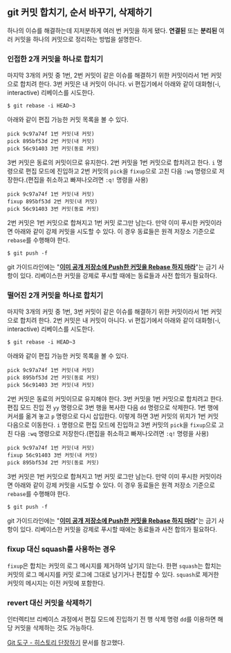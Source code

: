 ## git 커밋 합치기, 순서 바꾸기, 삭제하기

하나의 이슈를 해결하는데 지저분하게 여러 번 커밋을 하게 됐다. **연결된** 또는 **분리된** 여러 커밋을 하나의 커밋으로 정리하는 방법을 설명한다.



### 인접한 2개 커밋을 하나로 합치기

마지막 3개의 커밋 중 1번, 2번 커밋이 같은 이슈를 해결하기 위한 커밋이라서 1번 커밋으로 합치려 한다. 3번 커밋은 내 커밋이 아니다. vi 편집기에서 아래와 같이 대화형(-i, interactive) 리베이스를 시도한다.

```
$ git rebase -i HEAD~3
```

아래와 같이 편집 가능한 커밋 목록을 볼 수 있다.

```
pick 9c97a74f 1번 커밋(내 커밋)
pick 895bf53d 2번 커밋(내 커밋)
pick 56c91403 3번 커밋(동료 커밋)
```

3번 커밋은 동료의 커밋이므로 유지한다. 2번 커밋을 1번 커밋으로 합치려고 한다. `i` 명령으로 편집 모드에 진입하고 2번 커밋의 `pick`을 `fixup`으로 고친 다음 `:wq` 명령으로 저장한다.(편집을 취소하고 빠져나오려면 `:q!` 명령을 사용)

```
pick 9c97a74f 1번 커밋(내 커밋)
fixup 895bf53d 2번 커밋(내 커밋)
pick 56c91403 3번 커밋(동료 커밋)
```

2번 커밋은 1번 커밋으로 합쳐지고 1번 커밋 로그만 남는다. 만약 이미 푸시한 커밋이라면 아래와 같이 강제 커밋을 시도할 수 있다. 이 경우 동료들은 원격 저장소 기준으로 `rebase`를 수행해야 한다.

```
$ git push -f
```

git 가이드라인에는 "**[이미 공개 저장소에 Push한 커밋을 Rebase 하지 마라](https://git-scm.com/book/ko/v2/Git-%EB%B8%8C%EB%9E%9C%EC%B9%98-Rebase-%ED%95%98%EA%B8%B0#_rebase_peril)**"는 금기 사항이 있다. 리베이스한 커밋을 강제로 푸시할 때에는 동료들과 사전 합의가 필요하다.



### 떨어진 2개 커밋을 하나로 합치기

마지막 3개의 커밋 중 1번, 3번 커밋이 같은 이슈를 해결하기 위한 커밋이라서 1번 커밋으로 합치려 한다. 2번 커밋은 내 커밋이 아니다. vi 편집기에서 아래와 같이 대화형(-i, interactive) 리베이스를 시도한다.

```
$ git rebase -i HEAD~3
```

아래와 같이 편집 가능한 커밋 목록을 볼 수 있다.

```
pick 9c97a74f 1번 커밋(내 커밋)
pick 895bf53d 2번 커밋(동료 커밋)
pick 56c91403 3번 커밋(내 커밋)
```

2번 커밋은 동료의 커밋이므로 유지해야 한다. 3번 커밋을 1번 커밋으로 합치려고 한다. 편집 모드 진입 전 `yy` 명령으로 3번 행을 복사한 다음 `dd` 명령으로 삭제한다. 1번 행에 커서를 옮겨 놓고 `p` 명령으로 다시 삽입한다. 이렇게 하면 3번 커밋의 위치가 1번 커밋 다음으로 이동한다. `i` 명령으로 편집 모드에 진입하고 3번 커밋의 `pick`을 `fixup`으로 고친 다음 `:wq` 명령으로 저장한다.(편집을 취소하고 빠져나오려면 `:q!` 명령을 사용)

```
pick 9c97a74f 1번 커밋(내 커밋)
fixup 56c91403 3번 커밋(내 커밋)
pick 895bf53d 2번 커밋(동료 커밋)
```

3번 커밋은 1번 커밋으로 합쳐지고 1번 커밋 로그만 남는다. 만약 이미 푸시한 커밋이라면 아래와 같이 강제 커밋을 시도할 수 있다. 이 경우 동료들은 원격 저장소 기준으로 `rebase`를 수행해야 한다.

```
$ git push -f
```

git 가이드라인에는 "**[이미 공개 저장소에 Push한 커밋을 Rebase 하지 마라](https://git-scm.com/book/ko/v2/Git-%EB%B8%8C%EB%9E%9C%EC%B9%98-Rebase-%ED%95%98%EA%B8%B0#_rebase_peril)**"는 금기 사항이 있다. 리베이스한 커밋을 강제로 푸시할 때에는 동료들과 사전 합의가 필요하다.



### fixup 대신 squash를 사용하는 경우

`fixup`은 합치는 커밋의 로그 메시지를 제거하여 남기지 않는다. 한편 `squash`는 합치는 커밋의 로그 메시지를 커밋 로그에 그대로 남기거나 편집할 수 있다. `squash`로 제거한 커밋의 메시지는 이전 커밋에 포함한다.



### revert 대신 커밋을 삭제하기
인터렉티브 리베이스 과정에서 편집 모드에 진입하기 전 행 삭제 명령 `dd`를 이용하면 해당 커밋을 삭제하는 것도 가능하다.




[Git 도구 - 히스토리 단장하기](https://git-scm.com/book/ko/v2/Git-%EB%8F%84%EA%B5%AC-%ED%9E%88%EC%8A%A4%ED%86%A0%EB%A6%AC-%EB%8B%A8%EC%9E%A5%ED%95%98%EA%B8%B0) 문서를 참고했다.
